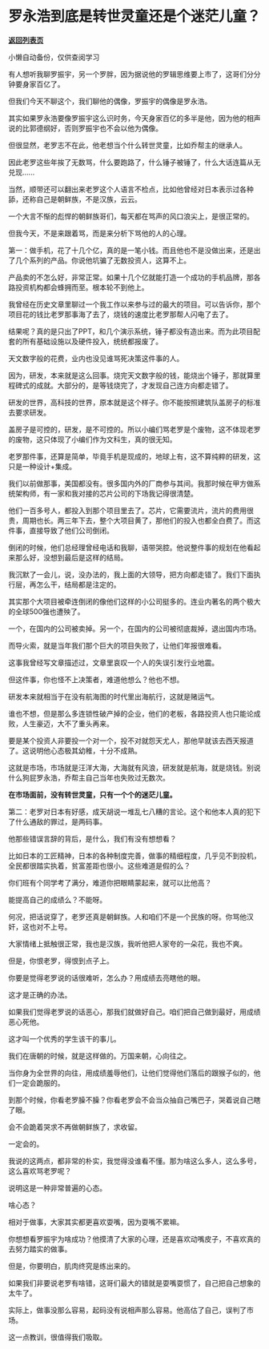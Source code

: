 # 罗永浩到底是转世灵童还是个迷茫儿童？

[**返回列表页**](/gzh/记忆承载3)

小懒自动备份，仅供查阅学习

有人想听我聊罗振宇，另一个罗胖，因为据说他的罗辑思维要上市了，这哥们分分钟要身家百亿了。  

  

但我们今天不聊这个，我们聊他的偶像，罗振宇的偶像是罗永浩。  

  

其实如果罗永浩要像罗振宇这么识时务，今天身家百亿的多半是他，因为他的相声说的比郭德纲好，否则罗振宇也不会以他为偶像。

  

但很显然，老罗志不在此，他老想当个什么转世灵童，比如乔帮主的继承人。  

  

因此老罗这些年挨了无数骂，什么要跑路了，什么锤子被锤了，什么大话连篇从无兑现......

  

当然，顺带还可以翻出来老罗这个人语言不检点，比如他曾经对日本表示过各种舔，还称自己是朝鲜族，不是汉族，云云。

  

一个大言不惭的彪悍的朝鲜族哥们，每天都在骂声的风口浪尖上，是很正常的。

  

但我今天，不是来跟着骂，而是来分析下骂他的人的心理。

  

第一：做手机，花了十几个亿，真的是一笔小钱。而且他也不是没做出来，还是出了几个系列的产品。你说他坑骗了无数投资人，这算不上。

  

产品卖的不怎么好，非常正常。如果十几个亿就能打造一个成功的手机品牌，那各路投资机构都会蜂拥而至。根本轮不到他上。

  

我曾经在历史文章里聊过一个我工作以来参与过的最大的项目。可以告诉你，那个项目花的钱比老罗那事海了去了，烧钱的速度比老罗那帮人闪电了去了。

  

结果呢？真的是只出了PPT，和几个演示系统，锤子都没有造出来。而为此项目配套的所有基础设施以及硬件投入，统统都报废了。

  

天文数字般的花费，业内也没见谁骂死决策这件事的人。

  

因为，研发，本来就是这么回事。烧完天文数字般的钱，能烧出个锤子，那就算里程碑式的成就。大部分的，是等钱烧完了，才发现自己连方向都走错了。

  

研发的世界，高科技的世界，原本就是这个样子。你不能按照建筑队盖房子的标准去要求研发。

  

盖房子是可控的，研发，是不可控的。所以小编们骂老罗是个废物，这不体现老罗的废物，这只体现了小编们作为文科生，真的很无知。

  

老罗那件事，还算是简单，毕竟手机是现成的，地球上有，这不算纯粹的研发，这只是一种设计+集成。

  

我们以前做那事，美国都没有。很多国内外的厂商参与其间。我那时候在甲方做系统架构师，有一家和我对接的芯片公司的下场我记得很清楚。

  

他们一百多号人，都投入到那个项目里去了。芯片，它需要流片，流片的费用很贵，周期也长。两三年下去，整个大项目黄了，那他们的投入也都全白费了。而这件事，直接导致了他们公司倒闭。

  

倒闭的时候，他们总经理曾经电话和我聊，语带哭腔。他说整件事的规划在他看起来那么好，没想到最后是这样的结局。

  

我沉默了一会儿，说，没办法的，我上面的大领导，把方向都走错了。我们下面执行层，再怎么干，结局都是注定的。

  

其实那个大项目被牵连倒闭的像他们这样的小公司挺多的。连业内著名的两个极大的全球500强也遭殃了。

  

一个，在国内的公司被卖掉。另一个，在国内的公司被彻底裁掉，退出国内市场。

  

而导火索，就是当年我们那个巨大的项目失败了，让他们年报很难看。

  

这事我曾经写文章描述过，文章里哀叹一个人的失误引发行业地震。  

  

但这件事，你也怪不上决策者，难道他想么？他也不想。

  

研发本来就相当于在没有航海图的时代里出海航行，这就是赌运气。

  

谁也不想，但是那么多连锁性破产掉的企业，他们的老板，各路投资人也只能论成败，人生豪迈，大不了重头再来。

  

要是某个投资人非要投一个对一个，投不对就怨天尤人，那他早就该去西天报道了。这说明他心态极其幼稚，十分不成熟。

  

这就是市场，市场就是汪洋大海，大海就有风浪，研发就是航海，就是烧钱。别说什么狗屁罗永浩，乔帮主自己当年也失败过无数次。

  

 **在市场面前，没有转世灵童，只有一个个的迷茫儿童。**

  

第二：老罗对日本有好感，成天胡说一堆乱七八糟的言论。这个和他本人真的犯下了什么通敌的罪过，是两码事。

  

他那些错误言辞的背后，是什么，我们有没有想想看？

  

比如日本的工匠精神，日本的各种制度完善，做事的精细程度，几乎见不到投机，全民都很踏实执着，贫富差距也很小。这些难道是假的么？

  

你们班有个同学考了满分，难道你把眼睛蒙起来，就可以比他高？

  

能提高自己的成绩么？不能呀。  

  

何况，把话说穿了，老罗还真是朝鲜族。人和咱们不是一个民族的呀。你骂他汉奸，这也对不上号。

  

大家情绪上抵触很正常，我也是汉族，我听他把人家夸的一朵花，我也不爽。

  

但是，你恨老罗，得恨到点子上。

  

你要是觉得老罗说的话很难听，怎么办？用成绩去亮瞎他的眼。

  

这才是正确的办法。

  

如果我们觉得老罗说的话恶心，那我们就做好自己。咱们把自己做到最好，用成绩恶心死他。

  

这才叫一个优秀的学生该干的事儿。

  
我们在唐朝的时候，就是这样做的。万国来朝，心向往之。  

  

当你身为全世界的向往，用成绩羞辱他们，让他们觉得他们落后的跟猴子似的，他们一定会跪服的。

  

到那个时候，你看老罗臊不臊？你看老罗会不会当众抽自己嘴巴子，哭着说自己瞎了眼。

  

会不会跪着哭求不再做朝鲜族了，求收留。

  

一定会的。

  

我说的这两点，都非常的朴实，我觉得没谁看不懂。那为啥这么多人，这么多号，这么喜欢骂老罗呢？

  

说明这是一种非常普遍的心态。

  

啥心态？  

  

相对于做事，大家其实都更喜欢耍嘴，因为耍嘴不累嘛。

  

你想想看罗振宇为啥成功？他摸清了大家的心理，还是喜欢动嘴皮子，不喜欢真的去努力踏实的做事。

  

但是，你要明白，肌肉终究是练出来的。  

  

如果我们非要说老罗有啥错，这哥们最大的错就是耍嘴耍惯了，自己把自己想象的太牛了。

  

实际上，做事没那么容易，起码没有说相声那么容易。他高估了自己，误判了市场。

  

这一点教训，很值得我们吸取。

